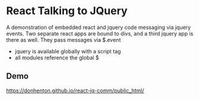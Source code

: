 
# React Talking to JQuery

A demonstration of embedded react and jquery code messaging via
jquery events. Two separate react apps are bound to divs, and a third
jquery app is there as well. They pass messages via $.event

* jquery is available globally with a script tag
* all modules reference the global $



## Demo
https://donhenton.github.io/react-jq-comm/public_html/


